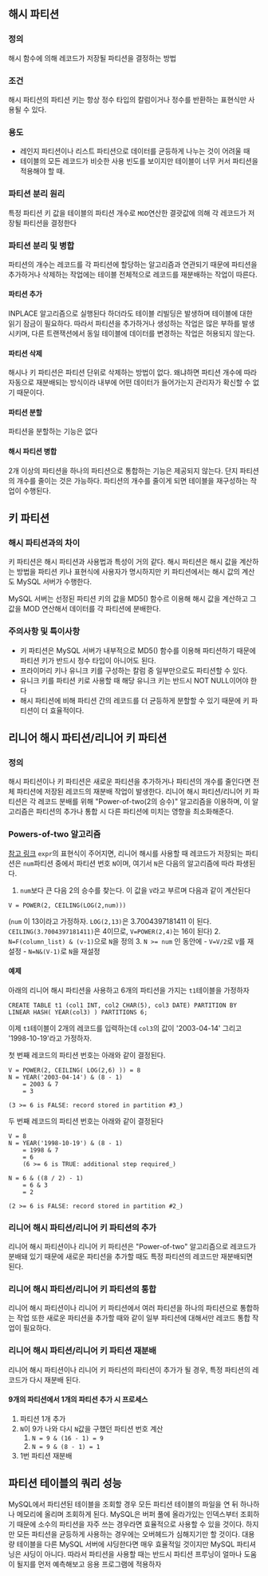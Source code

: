 ## 해시 파티션
### 정의
해시 함수에 의해 레코드가 저장될 파티션을 결정하는 방법

### 조건
해시 파티션의 파티션 키는 항상 정수 타입의 칼럼이거나 정수를 반환하는 표현식만 사용될 수 있다.

### 용도
- 레인지 파티션이나 리스트 파티션으로 데이터를 균등하게 나누는 것이 어려울 때
- 테이블의 모든 레코드가 비슷한 사용 빈도를 보이지만 테이블이 너무 커서 파티션을 적용해야 할 때.

### 파티션 분리 원리
특정 파티션 키 값을 테이블의 파티션 개수로 `MOD`연산한 결괏값에 의해 각 레코드가 저장될 파티션을 결정한다

### 파티션 분리 및 병합
파티션의 개수는 레코드를 각 파티션에 할당하는 알고리즘과 연관되기 때문에 파티션을 추가하거나 삭제하는 작업에는 테이블 전체적으로 레코드를 재분배하는 작업이 따른다.

#### 파티션 추가
INPLACE 알고리즘으로 실행된다 하더라도 테이블 리빌딩은 발생하며 테이블에 대한 읽기 잠금이 필요하다. 따라서 파티션을 추가하거나 생성하는 작업은 많은 부하를 발생시키며, 다른 트랜잭션에서 동일 테이블에 데이터를 변경하는 작업은 허용되지 않는다.

#### 파티션 삭제
해시나 키 파티션은 파티션 단위로 삭제하는 방법이 없다. 왜냐하면 파티션 개수에 따라 자동으로 재분배되는 방식이라 내부에 어떤 데이터가 들어가는지 관리자가 확신할 수 없기 때문이다.

#### 파티션 분할
파티션을 분할하는 기능은 없다

#### 해시 파티션 병합
2개 이상의 파티션을 하나의 파티션으로 통합하는 기능은 제공되지 않는다. 단지 파티션의 개수를 줄이는 것은 가능하다. 파티션의 개수를 줄이게 되면 테이블을 재구성하는 작업이 수행된다.

## 키 파티션
### 해시 파티션과의 차이
키 파티션은 해시 파티션과 사용법과 특성이 거의 같다. 해시 파티션은 해시 값을 계산하는 방법을 파티션 키나 표현식에 사용자가 명시하지만 키 파티션에서는 해시 값의 계산도 MySQL 서버가 수행한다. 

MySQL 서버는 선정된 파티션 키의 값을 MD5() 함수르 이용해 해시 값을 계산하고 그 값을 MOD 연산해서 데이터를 각 파티션에 분배한다.

### 주의사항 및 특이사항
- 키 파티션은 MySQL 서버가 내부적으로 MD5() 함수를 이용해 파티션하기 때문에 파티션 키가 반드시 정수 타입이 아니어도 된다.
- 프라이머리 키나 유니크 키를 구성하는 칼럼 중 일부만으로도 파티션할 수 있다.
- 유니크 키를 파티션 키로 사용할 때 해당 유니크 키는 반드시 NOT NULL이어야 한다
- 해시 파티션에 비해 파티션 간의 레코드를 더 균등하게 분할할 수 있기 때문에 키 파티션이 더 효율적이다.

## 리니어 해시 파티션/리니어 키 파티션
### 정의
해시 파티션이나 키 파티션은 새로운 파티션을 추가하거나 파티션의 개수를 줄인다면 전체 파티션에 저장된 레코드의 재분배 작업이 발생한다. 리니어 해시 파티션/리니어 키 파티션은 각 레코드 분배를 위해 "Power-of-two(2의 승수)" 알고리즘을 이용하며, 이 알고리즘은 파티션의 추가나 통합 시 다른 파티션에 미치는 영향을 최소화해준다.

### Powers-of-two 알고리즘
[참고 링크](https://dev.mysql.com/doc/refman/8.0/en/partitioning-linear-hash.html)
`expr`의 표현식이 주어지면, 리니어 해시를 사용할 때 레코드가 저장되는 파티션은 `num`파티션 중에서 파티션 번호 `N`이며, 여기서 `N`은 다음의 알고리즘에 따라 파생된다.

1. `num`보다 큰 다음 2의 승수를 찾는다. 이 값을 `V`라고 부르며 다음과 같이 계산된다
```
V = POWER(2, CEILING(LOG(2,num)))
```
(`num` 이 13이라고 가정하자. `LOG(2,13)`은 3.7004397181411 이 된다. `CEILING(3.7004397181411)`은 4이므로, `V=POWER(2,4)`는 16이 된다)
2. `N=F(column_list) & (v-1)`으로 `N`을 정의
3. `N >= num` 인 동안에
	- `V=V/2`로 `V`를 재설정
	- `N=N&(V-1)`로 `N`을 재설정

#### 예제
아래의 리니어 해시 파티션을 사용하고 6개의 파티션을 가지는 `t1`테이블을 가정하자
```
CREATE TABLE t1 (col1 INT, col2 CHAR(5), col3 DATE) PARTITION BY LINEAR HASH( YEAR(col3) ) PARTITIONS 6;
```

이제 `t1`테이블이 2개의 레코드를 입력하는데 `col3`의 값이 '2003-04-14' 그리고 '1998-10-19'라고 가정하자. 

첫 번째 레코드의 파티션 번호는 아래와 같이 결정된다.

```
V = POWER(2, CEILING( LOG(2,6) )) = 8
N = YEAR('2003-04-14') & (8 - 1) 
	= 2003 & 7 
	= 3 

(3 >= 6 is FALSE: record stored in partition #3_)
```

두 번째 레코드의 파티션 번호는 아래와 같이 결정된다

```
V = 8 
N = YEAR('1998-10-19') & (8 - 1) 
	= 1998 & 7 
	= 6
	(6 >= 6 is TRUE: additional step required_)

N = 6 & ((8 / 2) - 1) 
	= 6 & 3
	= 2 
	
(2 >= 6 is FALSE: record stored in partition #2_)
```

### 리니어 해시 파티션/리니어 키 파티션의 추가
리니어 해시 파티션이나 리니어 키 파티션은 "Power-of-two" 알고리즘으로 레코드가 분배돼 있기 때문에 새로운 파티션을 추가할 때도 특정 파티션의 레코드만 재분배되면 된다.

### 리니어 해시 파티션/리니어 키 파티션의 통합
리니어 해시 파티션이나 리니어 키 파티션에서 여러 파티션을 하나의 파티션으로 통합하는 작업 또한 새로운 파티션을 추가할 때와 같이 일부 파티션에 대해서만 레코드 통합 작업이 필요하다.

### 리니어 해시 파티션/리니어 키 파티션 재분배
리니어 해시 파티션이나 리니어 키 파티션의 파티션이 추가가 될 경우, 특정 파티션의 레코드가 다시 재분배 된다.

#### 9개의 파티션에서 1개의 파티션 추가 시 프로세스
1. 파티션 1개 추가
2. `N`이 9가 나와 다시 `N`값을 구했던 파티션 번호 계산
	1. `N = 9 & (16 - 1) = 9`
	2. `N = 9 & (8 - 1) = 1`
3. 1번 파티션 재분배


## 파티션 테이블의 쿼리 성능
MySQL에서 파티션된 테이블을 조회할 경우 모든 파티션 테이블의 파일을 연 뒤 하나하나 메모리에 올리며 조회하게 된다. MySQL은 버퍼 풀에 올라가있는 인덱스부터 조회하기 때문에 소수의 파티션을 자주 쓰는 경우라면 효율적으로 사용할 수 있을 것이다. 하지만 모든 파티션을 균등하게 사용하는 경우에는 오버헤드가 심해지기만 할 것이다. 대용량 테이블을 다른 MySQL 서버에 샤딩한다면 매우 효율적일 것이지만 MySQL 파티셔닝은 샤딩이 아니다. 따라서 파티션을 사용할 때는 반드시 파티션 프루닝이 얼마나 도움이 될지를 먼저 예측해보고 응용 프로그램에 적용하자